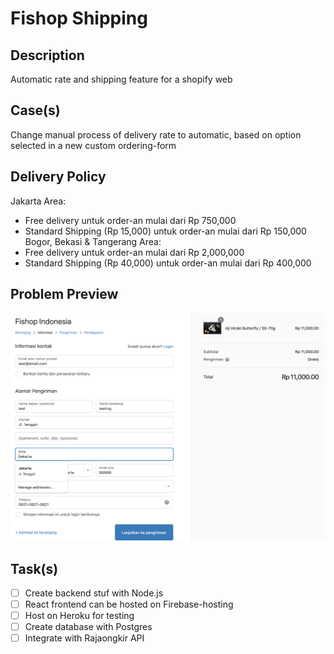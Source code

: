 # Fishop Shipping
## Description
Automatic rate and shipping feature for a shopify web

## Case(s)
Change manual process of delivery rate to automatic, based on option selected in a new custom ordering-form

## Delivery Policy
Jakarta Area:
- Free delivery untuk order-an mulai dari Rp 750,000
- Standard Shipping (Rp 15,000) untuk order-an mulai dari Rp 150,000
Bogor, Bekasi & Tangerang Area:
- Free delivery untuk order-an mulai dari Rp 2,000,000
- Standard Shipping (Rp 40,000) untuk order-an mulai dari Rp 400,000

## Problem Preview
![screenshoot](screenshoot-fishop-1.png)

## Task(s)
- [ ] Create backend stuf with Node.js
- [ ] React frontend can be hosted on Firebase-hosting
- [ ] Host on Heroku for testing
- [ ] Create database with Postgres
- [ ] Integrate with Rajaongkir API
